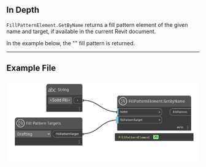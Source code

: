 ## In Depth
`FillPatternElement.GetByName` returns a fill pattern element of the given name and target, if available in the current Revit document.

In the example below, the "<Solid Fill>" fill pattern is returned.
___
## Example File

![FillPatternElement.GetByName](./Revit.Elements.FillPatternElement.GetByName_img.jpg)